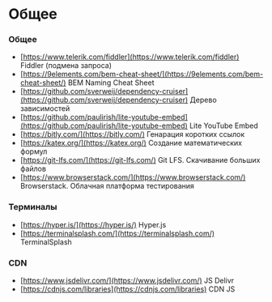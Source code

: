 # Общее

###  Общее
- [https://www.telerik.com/fiddler](https://www.telerik.com/fiddler) Fiddler (подмена запроса)
- [https://9elements.com/bem-cheat-sheet/](https://9elements.com/bem-cheat-sheet/) BEM Naming Cheat Sheet
- [https://github.com/sverweij/dependency-cruiser](https://github.com/sverweij/dependency-cruiser) Дерево зависимостей
- [https://github.com/paulirish/lite-youtube-embed](https://github.com/paulirish/lite-youtube-embed) Lite YouTube Embed
- [https://bitly.com/](https://bitly.com/) Генарация коротких ссылок
- [https://katex.org/](https://katex.org/) Создание математических формул
- [https://git-lfs.com/](https://git-lfs.com/) Git LFS. Скачивание больших файлов
- [https://www.browserstack.com/](https://www.browserstack.com/) Browserstack. Облачная платформа тестирования

### Терминалы
- [https://hyper.is/](https://hyper.is/) Hyper.js
- [https://terminalsplash.com/](https://terminalsplash.com/) TerminalSplash

### CDN
- [https://www.jsdelivr.com/](https://www.jsdelivr.com/) JS Delivr
- [https://cdnjs.com/libraries](https://cdnjs.com/libraries) CDN JS
